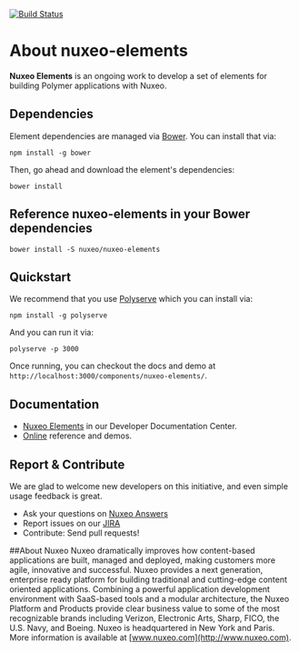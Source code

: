 [![Build Status](https://qa.nuxeo.org/jenkins/buildStatus/icon?job=master/nuxeo-elements-master)](https://qa.nuxeo.org/jenkins/job/master/job/nuxeo-elements-master/)

# About nuxeo-elements

**Nuxeo Elements** is an ongoing work to develop a set of elements for building Polymer applications with Nuxeo.

## Dependencies

Element dependencies are managed via [Bower](http://bower.io/). You can
install that via:

    npm install -g bower

Then, go ahead and download the element's dependencies:

    bower install

## Reference nuxeo-elements in your Bower dependencies

    bower install -S nuxeo/nuxeo-elements

## Quickstart

We recommend that you use [Polyserve](https://github.com/PolymerLabs/polyserve) which you can install via:

    npm install -g polyserve

And you can run it via:

    polyserve -p 3000

Once running, you can checkout the docs and demo at `http://localhost:3000/components/nuxeo-elements/`.

## Documentation

- [Nuxeo Elements](https://doc.nuxeo.com/x/XJCRAQ) in our Developer Documentation Center.
- [Online](http://nuxeo.github.io/nuxeo-elements) reference and demos.

## Report & Contribute

We are glad to welcome new developers on this initiative, and even simple usage feedback is great.
- Ask your questions on [Nuxeo Answers](http://answers.nuxeo.com)
- Report issues on our [JIRA](https://jira.nuxeo.com/browse/ELEMENTS)
- Contribute: Send pull requests!

##About Nuxeo
Nuxeo dramatically improves how content-based applications are built, managed and deployed, making customers more agile, innovative and successful. Nuxeo provides a next generation, enterprise ready platform for building traditional and cutting-edge content oriented applications. Combining a powerful application development environment with SaaS-based tools and a modular architecture, the Nuxeo Platform and Products provide clear business value to some of the most recognizable brands including Verizon, Electronic Arts, Sharp, FICO, the U.S. Navy, and Boeing. Nuxeo is headquartered in New York and Paris. More information is available at [www.nuxeo.com](http://www.nuxeo.com).
